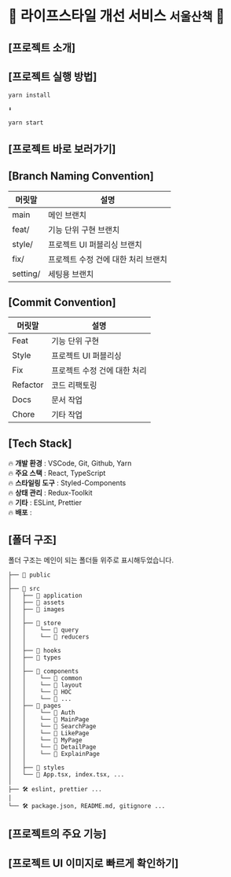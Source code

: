 # 🌱 라이프스타일 개선 서비스 `서울산책` 🌱

## [프로젝트 소개]

## [프로젝트 실행 방법]

```
yarn install

⬇️

yarn start
```

## [프로젝트 바로 보러가기]

## [Branch Naming Convention]

| 머릿말   | 설명                                |
| -------- | ----------------------------------- |
| main     | 메인 브랜치                         |
| feat/    | 기능 단위 구현 브랜치               |
| style/   | 프로젝트 UI 퍼블리싱 브랜치         |
| fix/     | 프로젝트 수정 건에 대한 처리 브랜치 |
| setting/ | 세팅용 브랜치                       |

## [Commit Convention]

| 머릿말   | 설명                         |
| -------- | ---------------------------- |
| Feat     | 기능 단위 구현               |
| Style    | 프로젝트 UI 퍼블리싱         |
| Fix      | 프로젝트 수정 건에 대한 처리 |
| Refactor | 코드 리팩토링                |
| Docs     | 문서 작업                    |
| Chore    | 기타 작업                    |

## [Tech Stack]

🔥 **개발 환경** : VSCode, Git, Github, Yarn  
🔥 **주요 스택** : React, TypeScript  
🔥 **스타일링 도구** : Styled-Components  
🔥 **상태 관리** : Redux-Toolkit  
🔥 **기타** : ESLint, Prettier  
🔥 **배포** :

## [폴더 구조]

폴더 구조는 메인이 되는 폴더들 위주로 표시해두었습니다.

```
├── 📂 public
│
├── 📂 src
│   ├── 📂 application
│   ├── 📂 assets
│   ├── 📂 images
│   │
│   ├── 📂 store
│   │    └── 📂 query
│   │    └── 📂 reducers
│   │
│   ├── 📂 hooks
│   ├── 📂 types
│   │
│   ├── 📂 components
│   │    └── 📂 common
│   │    └── 📂 layout
│   │    └── 📂 HOC
│   │    └── 📂 ...
│   ├── 📂 pages
│   │    └── 📂 Auth
│   │    └── 📂 MainPage
│   │    └── 📂 SearchPage
│   │    └── 📂 LikePage
│   │    └── 📂 MyPage
│   │    └── 📂 DetailPage
│   │    └── 📂 ExplainPage
│   │
│   ├── 📂 styles
│   └── 📝 App.tsx, index.tsx, ...
│
├── 🛠 eslint, prettier ...
│
└── 🛠 package.json, README.md, gitignore ...

```

## [프로젝트의 주요 기능]

## [프로젝트 UI 이미지로 빠르게 확인하기]
